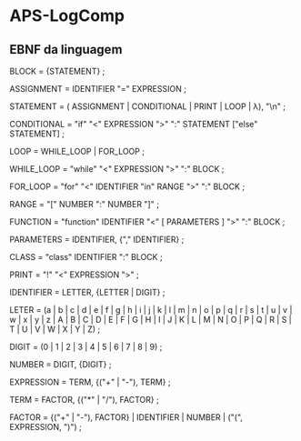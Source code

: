 # APS-LogComp

## EBNF da linguagem

BLOCK = {STATEMENT} ;

ASSIGNMENT = IDENTIFIER "=" EXPRESSION ;

STATEMENT = ( ASSIGNMENT | CONDITIONAL | PRINT | LOOP | λ), "\n" ; 

CONDITIONAL = "if" "<" EXPRESSION ">" ":" STATEMENT ["else" STATEMENT] ;

LOOP = WHILE_LOOP | FOR_LOOP ;

WHILE_LOOP = "while" "<" EXPRESSION ">" ":" BLOCK ;

FOR_LOOP = "for" "<" IDENTIFIER "in" RANGE ">" ":" BLOCK ;

RANGE = "[" NUMBER ":" NUMBER "]" ;

FUNCTION = "function" IDENTIFIER "<" [ PARAMETERS ] ">" ":" BLOCK ;

PARAMETERS = IDENTIFIER, {"," IDENTIFIER} ;

CLASS = "class" IDENTIFIER ":" BLOCK ;

PRINT = "!" "<" EXPRESSION ">" ; 

IDENTIFIER = LETTER, {LETTER | DIGIT} ;

LETER = (a | b | c | d | e | f | g | h | i | j | k | l | m | n | o | p | q | r | s | t | u | v | w | x | y | z | A | B | C | D | E | F | G | H | I | J | K | L | M | N | O | P | Q | R | S | T | U | V | W | X | Y | Z) ;

DIGIT = (0 | 1 | 2 | 3 | 4 | 5 | 6 | 7 | 8 | 9) ;

NUMBER = DIGIT, {DIGIT} ;

EXPRESSION = TERM, {("+" | "-"), TERM} ;

TERM = FACTOR, {("*" | "/"), FACTOR} ;

FACTOR = {("+" | "-"), FACTOR} | IDENTIFIER | NUMBER | ("(", EXPRESSION, ")") ;